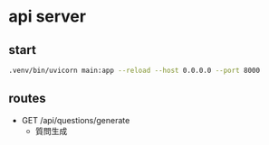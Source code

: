 # api server
## start
```sh
.venv/bin/uvicorn main:app --reload --host 0.0.0.0 --port 8000
```

## routes
- GET /api/questions/generate 
  - 質問生成
